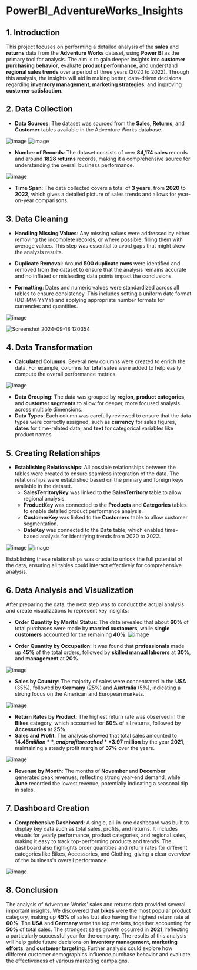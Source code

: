 # PowerBI_AdventureWorks_Insights


## 1. Introduction
This project focuses on performing a detailed analysis of the **sales** and **returns** data from the **Adventure Works** dataset, using **Power BI** as the primary tool for analysis. The aim is to gain deeper insights into **customer purchasing behavior**, evaluate **product performance**, and understand **regional sales trends** over a period of three years (2020 to 2022). Through this analysis, the insights will aid in making better, data-driven decisions regarding **inventory management**, **marketing strategies**, and improving **customer satisfaction**.

## 2. Data Collection
- **Data Sources**: The dataset was sourced from the **Sales**, **Returns**, and **Customer** tables available in the Adventure Works database.

![image](https://github.com/user-attachments/assets/f7dadbfd-7d53-43d4-812f-00cc54d21549)
![image](https://github.com/user-attachments/assets/7bae73ed-1054-4b3f-8340-85e5be18f52c)
- **Number of Records**: The dataset consists of over **84,174 sales** records and around **1828 returns** records, making it a comprehensive source for understanding the overall business performance.

![image](https://github.com/user-attachments/assets/67b1115e-fea1-4acb-9649-f167b9abffa2)



- **Time Span**: The data collected covers a total of **3 years**, from **2020** to **2022**, which gives a detailed picture of sales trends and allows for year-on-year comparisons.

## 3. Data Cleaning
- **Handling Missing Values**: Any missing values were addressed by either removing the incomplete records, or where possible, filling them with average values. This step was essential to avoid gaps that might skew the analysis results.



- **Duplicate Removal**: Around **500 duplicate rows** were identified and removed from the dataset to ensure that the analysis remains accurate and no inflated or misleading data points impact the conclusions.
- **Formatting**: Dates and numeric values were standardized across all tables to ensure consistency. This includes setting a uniform date format (DD-MM-YYYY) and applying appropriate number formats for currencies and quantities.

![image](https://github.com/user-attachments/assets/89ea04cd-30d6-4820-9b30-dfb7419fa3cf)


![Screenshot 2024-09-18 120354](https://github.com/user-attachments/assets/161664a6-b790-49ce-8311-639e46c606dc)

## 4. Data Transformation
- **Calculated Columns**: Several new columns were created to enrich the data. For example, columns for **total sales** were added to help easily compute the overall performance metrics.

![image](https://github.com/user-attachments/assets/e5eceafb-cdb6-425c-9e00-ac533f9b10f7)

- **Data Grouping**: The data was grouped by **region**, **product categories**, and **customer segments** to allow for deeper, more focused analysis across multiple dimensions.
- **Data Types**: Each column was carefully reviewed to ensure that the data types were correctly assigned, such as **currency** for sales figures, **dates** for time-related data, and **text** for categorical variables like product names.

## 5. Creating Relationships
- **Establishing Relationships**: All possible relationships between the tables were created to ensure seamless integration of the data. The relationships were established based on the primary and foreign keys available in the dataset. 
  - **SalesTerritoryKey** was linked to the **SalesTerritory** table to allow regional analysis.
  - **ProductKey** was connected to the **Products** and **Categories** tables to enable detailed product performance analysis.
  - **CustomerKey** was linked to the **Customers** table to allow customer segmentation.
  - **DateKey** was connected to the **Date** table, which enabled time-based analysis for identifying trends from 2020 to 2022.
  
![image](https://github.com/user-attachments/assets/80024ed1-2d30-43cb-9824-4588a429e2e6)
![image](https://github.com/user-attachments/assets/f0ed0b96-0416-48eb-bf77-044d78d72cba)


  Establishing these relationships was crucial to unlock the full potential of the data, ensuring all tables could interact effectively for comprehensive analysis.

## 6. Data Analysis and Visualization
After preparing the data, the next step was to conduct the actual analysis and create visualizations to represent key insights:
- **Order Quantity by Marital Status**: The data revealed that about **60%** of total purchases were made by **married customers**, while **single customers** accounted for the remaining **40%**.
![image](https://github.com/user-attachments/assets/e091da1a-e00b-4559-b09a-4583edf930c2)

- **Order Quantity by Occupation**: It was found that **professionals** made up **45%** of the total orders, followed by **skilled manual laborers** at **30%**, and **management** at **20%**.

![image](https://github.com/user-attachments/assets/d0b6fd66-8ed1-4b22-ac7a-6ff51ae87358)

- **Sales by Country**: The majority of sales were concentrated in the **USA** (35%), followed by **Germany** (25%) and **Australia** (5%), indicating a strong focus on the American and European markets.

![image](https://github.com/user-attachments/assets/315c3ad4-af8a-4608-b92d-3c6613c74e89)

- **Return Rates by Product**: The highest return rate was observed in the **Bikes** category, which accounted for **60%** of all returns, followed by **Accessories** at **25%**.
- **Sales and Profit**: The analysis showed that total sales amounted to **$14.45 million**, and profits reached **$3.97 million** by the year **2021**, maintaining a steady profit margin of **37%** over the years.

![image](https://github.com/user-attachments/assets/67bade65-c2b1-4a03-9de1-f9678b03b077)

- **Revenue by Month**: The months of **November** and **December** generated peak revenues, reflecting strong year-end demand, while **June** recorded the lowest revenue, potentially indicating a seasonal dip in sales.



## 7. Dashboard Creation
- **Comprehensive Dashboard**: A single, all-in-one dashboard was built to display key data such as total sales, profits, and returns. It includes visuals for yearly performance, product categories, and regional sales, making it easy to track top-performing products and trends. The dashboard also highlights order quantities and return rates for different categories like Bikes, Accessories, and Clothing, giving a clear overview of the business's overall performance.

![image](https://github.com/user-attachments/assets/1ed89f78-2b16-4b3b-bb94-d8569cdb11c9)

## 8. Conclusion
The analysis of Adventure Works' sales and returns data provided several important insights. We discovered that **bikes** were the most popular product category, making up **45%** of sales but also having the highest return rate at **60%**. The **USA** and **Germany** were the top markets, together accounting for **50%** of total sales. The strongest sales growth occurred in **2021**, reflecting a particularly successful year for the company. The results of this analysis will help guide future decisions on **inventory management**, **marketing efforts**, and **customer targeting**. Further analysis could explore how different customer demographics influence purchase behavior and evaluate the effectiveness of various marketing campaigns.
